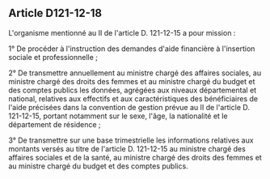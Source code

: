 ## Article D121-12-18

L'organisme mentionné au II de l'article D. 121-12-15 a pour mission :

1° De procéder à l'instruction des demandes d'aide financière à l'insertion sociale et professionnelle ;

2° De transmettre annuellement au ministre chargé des affaires sociales, au ministre chargé des droits
des femmes et au ministre chargé du budget et des comptes publics les données, agrégées aux niveaux
départemental et national, relatives aux effectifs et aux caractéristiques des bénéficiaires de l'aide précisées
dans la convention de gestion prévue au II de l'article D. 121-12-15, portant notamment sur le sexe, l'âge, la
nationalité et le département de résidence ;

3° De transmettre sur une base trimestrielle les informations relatives aux montants versés au titre de l'article
D. 121-12-15 au ministre chargé des affaires sociales et de la santé, au ministre chargé des droits des femmes
et au ministre chargé du budget et des comptes publics.

